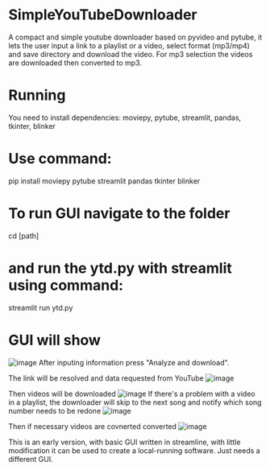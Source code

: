 # SimpleYouTubeDownloader
A compact and simple youtube downloader based on pyvideo and pytube, it lets the user input a link to a playlist or a video, select format (mp3/mp4) and save directory and download the video. For mp3 selection the videos are downloaded then converted to mp3. 


# Running
You need to install dependencies: moviepy, pytube, streamlit, pandas, tkinter, blinker 

# Use command:
pip install moviepy pytube streamlit pandas tkinter blinker

# To run GUI navigate to the folder 
cd [path]

# and run the ytd.py with streamlit using command:
streamlit run ytd.py

# GUI will show
![image](https://user-images.githubusercontent.com/56128558/179621398-12c87265-6e93-4501-ae74-53409f9178d1.png)
After inputing information press "Analyze and download".

The link will be resolved and data requested from YouTube
![image](https://user-images.githubusercontent.com/56128558/179621800-4f93b59a-6907-49f5-bdee-d80491fd0c9a.png)

Then videos will be downloaded
![image](https://user-images.githubusercontent.com/56128558/179621916-5a4b06bd-0ee0-4293-b5dc-ff3f056924a9.png)
If there's a problem with a video in a playlist, the downloader will skip to the next song and notify which song number needs to be redone
![image](https://user-images.githubusercontent.com/56128558/179622078-007eab79-019e-401f-ad00-42255690d743.png)

Then if necessary videos are covnerted converted
![image](https://user-images.githubusercontent.com/56128558/179622180-bfeee939-e004-445e-ba97-b7f068d503eb.png)


This is an early version, with basic GUI written in streamline, with little modification it can be used to create a local-running software. 
Just needs a different GUI.
